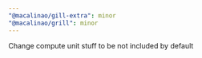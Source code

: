 ```yaml
---
"@macalinao/gill-extra": minor
"@macalinao/grill": minor
---
```


Change compute unit stuff to be not included by default

